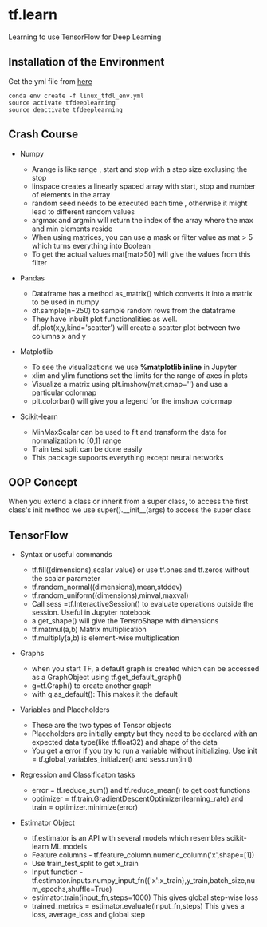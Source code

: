 # tf.learn
Learning to use TensorFlow for Deep Learning



## Installation of the Environment

Get the yml file from [here](https://www.dropbox.com/s/k4i3gmo0bvss7g7/linux_tfdl_env.yml?dl=0)

    conda env create -f linux_tfdl_env.yml
    source activate tfdeeplearning
    source deactivate tfdeeplearning
    
    
## Crash Course

* Numpy
    * Arange is like range , start and stop with a step size exclusing the stop
    * linspace creates a linearly spaced array with start, stop and number of elements in the array
    * random seed needs to be executed each time , otherwise it might lead to different random values
    * argmax and argmin will return the index of the array where the max and min elements reside
    * When using matrices, you can use a mask or filter value as mat > 5 which turns everything into Boolean
    * To get the actual values mat[mat>50] will give the values from this filter
* Pandas
    * Dataframe has a method as_matrix() which converts it into a matrix to be used in numpy
    * df.sample(n=250) to sample random rows from the dataframe
    * They have inbuilt plot functionalities as well. df.plot(x,y,kind='scatter') will create a scatter plot between two columns x and y
    
* Matplotlib
    * To see the visualizations we use **%matplotlib inline** in Jupyter
    * xlim and ylim functions set the limits for the range of axes in plots
    * Visualize a matrix using plt.imshow(mat,cmap='') and use a particular colormap 
    * plt.colorbar() will give you a legend for the imshow colormap 
* Scikit-learn
    * MinMaxScalar can be used to fit and transform the data for normalization to [0,1] range
    * Train test split can be done easily
    * This package supoorts everything except neural networks


## OOP Concept

When you extend a class or inherit from a super class, to access the first class's init method we use super().\_\_init\_\_(args) to access the super class 

## TensorFlow

* Syntax or useful commands
    * tf.fill((dimensions),scalar value) or use tf.ones and tf.zeros without the scalar parameter
    * tf.random_normal((dimensions),mean,stddev)
    * tf.random_uniform((dimensions),minval,maxval)
    * Call sess =tf.InteractiveSession() to evaluate operations outside the session. Useful in Jupyter notebook
    * a.get_shape() will give the TensroShape with dimensions
    * tf.matmul(a,b) Matrix multiplication
    * tf.multiply(a,b) is element-wise multiplication
* Graphs
    * when you start TF, a default graph is created which can be accessed as a GraphObject using tf.get_default_graph()
    * g=tf.Graph() to create another graph
    * with g.as_default():  This makes it the default
 * Variables and Placeholders
    * These are the two types of Tensor objects
    * Placeholders are initially empty but they need to be declared with an expected data type(like tf.float32) and shape of the data
    * You get a error if you try to run a variable without initializing. Use init = tf.global_variables_initialzer() and sess.run(init)
 * Regression and Classificaton tasks
    * error = tf.reduce_sum() and tf.reduce_mean() to get cost functions
    * optimizer = tf.train.GradientDescentOptimizer(learning_rate) and train = optimizer.minimize(error)
 
 * Estimator Object
    * tf.estimator is an API with several models which resembles scikit-learn ML models
    * Feature columns -  tf.feature_column.numeric_column('x',shape=[1])
    * Use train_test_split to get x_train
    * Input function -  tf.estimator.inputs.numpy_input_fn({'x':x_train},y_train,batch_size,num_epochs,shuffle=True)
    * estimator.train(input_fn,steps=1000) This gives global step-wise loss
    * trained_metrics = estimator.evaluate(input_fn,steps)  This gives a loss, average_loss and global step





